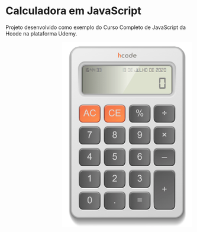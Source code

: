 # Calculadora em JavaScript

Projeto desenvolvido como exemplo do Curso Completo de JavaScript da Hcode na plataforma Udemy.

<img align="right" src="image-calculator.png">
